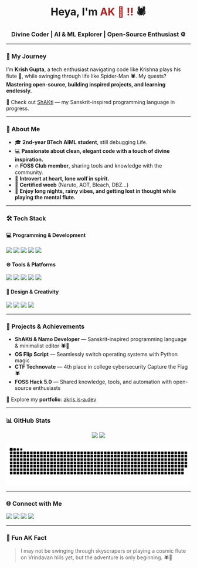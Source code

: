 <h1 align="center">Heya, I'm <span style="color:#B22222;"><b>AK 🪈 !!</b></span> 🕷️</h1>
<h3 align="center">Divine Coder | AI & ML Explorer | Open-Source Enthusiast ⚙️</h3>

---

### 🚀 My Journey

I’m **Krish Gupta**, a tech enthusiast navigating code like Krishna plays his flute 🪈, while swinging through life like Spider-Man 🕷️.
My quests? **Mastering open-source, building inspired projects, and learning endlessly.**

🔗 Check out [ShAKti](https://github.com/AKris15/ShAKti) — my Sanskrit-inspired programming language in progress.

---

### 🧐 About Me

* 🎓 **2nd-year BTech AIML student**, still debugging Life.
* 💻 **Passionate about clean, elegant code with a touch of divine inspiration.**
* 🔥 **FOSS Club member**, sharing tools and knowledge with the community.
* 🥷 **Introvert at heart, lone wolf in spirit.**
* 🎌 **Certified weeb** (Naruto, AOT, Bleach, DBZ…)
* 🪈 **Enjoy long nights, rainy vibes, and getting lost in thought while playing the mental flute.**

---

### 🛠 Tech Stack

#### 💻 Programming & Development

<p align="left">
  <img src="https://img.shields.io/badge/Python-3776AB?style=for-the-badge&logo=python&logoColor=white">
  <img src="https://img.shields.io/badge/C-00599C?style=for-the-badge&logo=c&logoColor=white">
  <img src="https://img.shields.io/badge/C++-00599C?style=for-the-badge&logo=c%2B%2B&logoColor=white">
  <img src="https://img.shields.io/badge/SQL-4479A1?style=for-the-badge&logo=postgresql&logoColor=white">
  <img src="https://img.shields.io/badge/HTML5-E34F26?style=for-the-badge&logo=html5&logoColor=white">
</p>

#### ⚙️ Tools & Platforms

<p align="left">
  <img src="https://img.shields.io/badge/Git-F05032?style=for-the-badge&logo=git&logoColor=white">
  <img src="https://img.shields.io/badge/GitHub-181717?style=for-the-badge&logo=github&logoColor=white">
  <img src="https://img.shields.io/badge/VS_Code-007ACC?style=for-the-badge&logo=visual-studio-code&logoColor=white">
  <img src="https://img.shields.io/badge/Linux-FCC624?style=for-the-badge&logo=linux&logoColor=black">
  <img src="https://img.shields.io/badge/Bash-4EAA25?style=for-the-badge&logo=gnu-bash&logoColor=white">
</p>

#### 🎨 Design & Creativity

<p align="left">
  <img src="https://img.shields.io/badge/Adobe_Photoshop-31A8FF?style=for-the-badge&logo=adobe-photoshop&logoColor=white">
  <img src="https://img.shields.io/badge/Adobe_Illustrator-FF9A00?style=for-the-badge&logo=adobe-illustrator&logoColor=white">
  <img src="https://img.shields.io/badge/Adobe_Premiere_Pro-9999FF?style=for-the-badge&logo=adobe-premiere-pro&logoColor=white">
  <img src="https://img.shields.io/badge/Blender-F5792A?style=for-the-badge&logo=blender&logoColor=white">
</p>

---

### 📜 Projects & Achievements

* **ShAKti & Namo Developer** — Sanskrit-inspired programming language & minimalist editor 🕷️🪈
* **OS Flip Script** — Seamlessly switch operating systems with Python magic
* **CTF Technovate** — 4th place in college cybersecurity Capture the Flag 🕷️
* **FOSS Hack 5.0** — Shared knowledge, tools, and automation with open-source enthusiasts

🔗 Explore my **portfolio**: [akris.is-a.dev](https://akris.is-a.dev)

---

### 📊 GitHub Stats

<p align="center">
  <picture>
    <source media="(prefers-color-scheme: dark)" srcset="https://github-readme-stats.vercel.app/api?username=AKris15&show_icons=true&theme=tokyonight">
    <source media="(prefers-color-scheme: light)" srcset="https://github-readme-stats.vercel.app/api?username=AKris15&show_icons=true&theme=light">
    <img src="https://github-readme-stats.vercel.app/api?username=AKris15&show_icons=true&theme=light" height="150"/>
  </picture>

  <picture>
    <source media="(prefers-color-scheme: dark)" srcset="https://github-readme-streak-stats.herokuapp.com/?user=AKris15&theme=tokyonight">
    <source media="(prefers-color-scheme: light)" srcset="https://github-readme-streak-stats.herokuapp.com/?user=AKris15&theme=light">
    <img src="https://github-readme-streak-stats.herokuapp.com/?user=AKris15&theme=light" height="150"/>
  </picture>
</p>

<picture>
  <source media=" (prefers-color-scheme: dark)" srcset="https://github.com/AKris15/AKris15/blob/output/github-snake-dark.svg"/>
  <source media="(prefers-color-scheme: light)" srcset="https://github.com/AKris15/AKris15/blob/output/github-snake.svg"/> 
  <img alt="github-snake" src="https://github.com/AKris15/AKris15/blob/output/github-snake-dark.svg">
</picture>

---

### 🌐 Connect with Me

<p align="left">
  <a href="https://instagram.com/n0n3.ak" target="_blank"><img src="https://img.shields.io/badge/Instagram-E4405F?style=for-the-badge&logo=instagram&logoColor=white"></a>
  <a href="https://x.com/AKris15" target="_blank"><img src="https://img.shields.io/badge/X-000000?style=for-the-badge&logo=twitter&logoColor=white"></a>
  <a href="https://linkedin.com/in/AKris15" target="_blank"><img src="https://img.shields.io/badge/LinkedIn-0A66C2?style=for-the-badge&logo=linkedin&logoColor=white"></a>
  <a href="https://discord.com/users/akris15" target="_blank"><img src="https://img.shields.io/badge/Discord-5865F2?style=for-the-badge&logo=discord&logoColor=white"></a>
</p>

---

### 🌌 Fun AK Fact

> I may not be swinging through skyscrapers or playing a cosmic flute on Vrindavan hills yet, but the adventure is only beginning. 🕷️🪈
